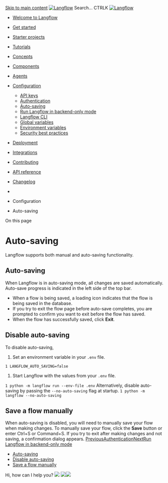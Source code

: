 [Skip to main content](https://docs.langflow.org/<#__docusaurus_skipToContent_fallback>)
[![Langflow](https://docs.langflow.org/img/langflow-logo-black.svg)](https://docs.langflow.org/</>)
[](https://docs.langflow.org/<https:/github.com/langflow-ai/langflow>)[](https://docs.langflow.org/<https:/twitter.com/langflow_ai>)[](https://docs.langflow.org/<https:/discord.gg/EqksyE2EX9>)
Search...
CTRLK
[![Langflow](https://docs.langflow.org/img/langflow-logo-black.svg)](https://docs.langflow.org/</>)
  * [Welcome to Langflow](https://docs.langflow.org/</>)
  * [Get started](https://docs.langflow.org/<#>)
  * [Starter projects](https://docs.langflow.org/<#>)
  * [Tutorials](https://docs.langflow.org/<#>)
  * [Concepts](https://docs.langflow.org/<#>)
  * [Components](https://docs.langflow.org/<#>)
  * [Agents](https://docs.langflow.org/<#>)
  * [Configuration](https://docs.langflow.org/<#>)
    * [API keys](https://docs.langflow.org/</configuration-api-keys>)
    * [Authentication](https://docs.langflow.org/</configuration-authentication>)
    * [Auto-saving](https://docs.langflow.org/</configuration-auto-save>)
    * [Run Langflow in backend-only mode](https://docs.langflow.org/</configuration-backend-only>)
    * [Langflow CLI](https://docs.langflow.org/</configuration-cli>)
    * [Global variables](https://docs.langflow.org/</configuration-global-variables>)
    * [Environment variables](https://docs.langflow.org/</environment-variables>)
    * [Security best practices](https://docs.langflow.org/</configuration-security-best-practices>)
  * [Deployment](https://docs.langflow.org/<#>)
  * [Integrations](https://docs.langflow.org/<#>)
  * [Contributing](https://docs.langflow.org/<#>)
  * [API reference](https://docs.langflow.org/<#>)
  * [Changelog](https://docs.langflow.org/<#>)


  * [](https://docs.langflow.org/</>)
  * Configuration
  * Auto-saving


On this page
# Auto-saving
Langflow supports both manual and auto-saving functionality.
## Auto-saving[​](https://docs.langflow.org/<#auto-saving> "Direct link to Auto-saving")
When Langflow is in auto-saving mode, all changes are saved automatically. Auto-save progress is indicated in the left side of the top bar.
  * When a flow is being saved, a loading icon indicates that the flow is being saved in the database.
  * If you try to exit the flow page before auto-save completes, you are prompted to confirm you want to exit before the flow has saved.
  * When the flow has successfully saved, click **Exit**.


## Disable auto-saving[​](https://docs.langflow.org/<#environment> "Direct link to Disable auto-saving")
To disable auto-saving,
  1. Set an environment variable in your `.env` file.


`
1
LANGFLOW_AUTO_SAVING=false
`
  1. Start Langflow with the values from your `.env` file.


`
1
python -m langflow run --env-file .env
`
Alternatively, disable auto-saving by passing the `--no-auto-saving` flag at startup.
`
1
python -m langflow --no-auto-saving
`
## Save a flow manually[​](https://docs.langflow.org/<#manual-saving> "Direct link to Save a flow manually")
When auto-saving is disabled, you will need to manually save your flow when making changes.
To manually save your flow, click the **Save** button or enter Ctrl+S or Command+S.
If you try to exit after making changes and not saving, a confirmation dialog appears.
[PreviousAuthentication](https://docs.langflow.org/</configuration-authentication>)[NextRun Langflow in backend-only mode](https://docs.langflow.org/</configuration-backend-only>)
  * [Auto-saving](https://docs.langflow.org/<#auto-saving>)
  * [Disable auto-saving](https://docs.langflow.org/<#environment>)
  * [Save a flow manually](https://docs.langflow.org/<#manual-saving>)


Hi, how can I help you?
![](https://docs.langflow.org/img/langflow-icon-black-transparent.svg)
![](https://t.co/1/i/adsct?bci=4&dv=Asia%2FCalcutta%26en-US%26Google%20Inc.%26Win32%26255%261080%26600%2612%2624%261080%26600%260%26na&eci=3&event=%7B%7D&event_id=79f71f29-351c-41db-828c-004fe4d5d317&integration=advertiser&p_id=Twitter&p_user_id=0&pl_id=bf3cad6d-fa99-4a53-9957-9c79be7f1d8f&tw_document_href=https%3A%2F%2Fdocs.langflow.org%2Fconfiguration-auto-save&tw_iframe_status=0&txn_id=omt17&type=javascript&version=2.3.31)![](https://analytics.twitter.com/1/i/adsct?bci=4&dv=Asia%2FCalcutta%26en-US%26Google%20Inc.%26Win32%26255%261080%26600%2612%2624%261080%26600%260%26na&eci=3&event=%7B%7D&event_id=79f71f29-351c-41db-828c-004fe4d5d317&integration=advertiser&p_id=Twitter&p_user_id=0&pl_id=bf3cad6d-fa99-4a53-9957-9c79be7f1d8f&tw_document_href=https%3A%2F%2Fdocs.langflow.org%2Fconfiguration-auto-save&tw_iframe_status=0&txn_id=omt17&type=javascript&version=2.3.31)

